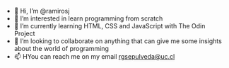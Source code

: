 - 👋 Hi, I’m @ramirosj
- 👀 I’m interested in learn programming from scratch
- 🌱 I’m currently learning HTML, CSS and JavaScript with The Odin Project
- 💞️ I’m looking to collaborate on anything that can give me some insights about the world of programming
- 📫 HYou can reach me on my email rgsepulveda@uc.cl

<!---
ramirosj/ramirosj is a ✨ special ✨ repository because its `README.md` (this file) appears on your GitHub profile.
You can click the Preview link to take a look at your changes.
--->

